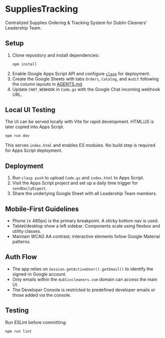 # SuppliesTracking

Centralized Supplies Ordering & Tracking System for Dublin Cleaners' Leadership Team.

## Setup
1. Clone repository and install dependencies:
   ```bash
   npm install
   ```
2. Enable Google Apps Script API and configure [`clasp`](https://github.com/google/clasp) for deployment.
3. Create the Google Sheets with tabs `Orders`, `Catalog`, and `Audit` following the column layouts in [AGENTS.md](AGENTS.md).
4. Update `CHAT_WEBHOOK` in `Code.gs` with the Google Chat incoming webhook URL.

## Local UI Testing
The UI can be served locally with Vite for rapid development. HTML/JS is later copied into Apps Script.
```bash
npm run dev
```
This serves `index.html` and enables ES modules. No build step is required for Apps Script deployment.

## Deployment
1. Run `clasp push` to upload `Code.gs` and `index.html` to Apps Script.
2. Visit the Apps Script project and set up a daily time trigger for `sendDailyDigest`.
3. Share the underlying Google Sheet with all Leadership Team members.

## Mobile‑First Guidelines
- Phone (≤ 480px) is the primary breakpoint. A sticky bottom nav is used.
- Tablet/desktop show a left sidebar. Components scale using flexbox and utility classes.
- Maintain WCAG AA contrast; interactive elements follow Google Material patterns.

## Auth Flow
- The app relies on `Session.getActiveUser().getEmail()` to identify the signed-in Google account.
- Only emails within the `dublincleaners.com` domain can access the main UI.
- The Developer Console is restricted to predefined developer emails or those added via the console.

## Testing
Run ESLint before committing:
```bash
npm run lint
```
